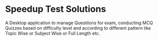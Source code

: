 # Speedup Test Solutions
 A Desktop application to manage Questiions for exam, conducting MCQ Quizzes based on difficulty level and according to different pattern like Topic Wise or Subject Wise or Full Length etc.
